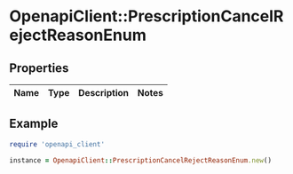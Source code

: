 # OpenapiClient::PrescriptionCancelRejectReasonEnum

## Properties

| Name | Type | Description | Notes |
| ---- | ---- | ----------- | ----- |

## Example

```ruby
require 'openapi_client'

instance = OpenapiClient::PrescriptionCancelRejectReasonEnum.new()
```

